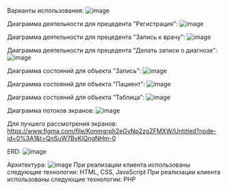 Варианты использования:
![image](https://user-images.githubusercontent.com/83493956/218828181-b5608105-b18c-41b0-ac08-13dea42f0db5.png)

Диаграмма деятельности для прецедента "Регистрация":
![image](https://user-images.githubusercontent.com/83493956/218828599-6b4c5d26-8d8c-4b8c-81d2-aa1ece4419fa.png)

Диаграмма деятельности для прецедента "Запись к врачу":
![image](https://user-images.githubusercontent.com/83493956/218828674-5d627fa8-8014-4f5e-8e52-9e15661ee0a8.png)

Диаграмма деятельности для прецедента "Делать записи о диагнозе":
![image](https://user-images.githubusercontent.com/83493956/218828822-70d24df4-d178-46f5-b8e0-9e1051ef0ecb.png)

Диаграмма состояний для объекта "Запись":
![image](https://user-images.githubusercontent.com/83493956/218836311-973bd10c-aa24-4b1a-966a-d6210cb080b9.png)

Диаграмма состояний для объекта "Пациент":
![image](https://user-images.githubusercontent.com/83493956/218836410-09156bbb-1f38-42aa-ba60-004902521914.png)

Диаграмма состояний для объекта "Таблица":
![image](https://user-images.githubusercontent.com/83493956/218836552-342c073a-fcb4-4c7d-90f8-6984b1a6c298.png)

Диаграмма потоков экранов:
![image](https://user-images.githubusercontent.com/83493956/218836710-0e8ae7c5-8d9f-44aa-8212-37a3d74e1174.png)

Для лучшего рассмотрения экранов: https://www.figma.com/file/Konmgrph2eGvNp2zgZFMXW/Untitled?node-id=0%3A1&t=QnSuW7ByKlQngNHm-0

ERD:
![image](https://user-images.githubusercontent.com/83493956/218837469-7bf43a60-bde6-4bcd-8b72-9f8af748444c.png)

Архитектура:
![image](https://user-images.githubusercontent.com/83493956/218837697-ad46f7b2-9859-4500-9531-808f383868a6.png)
При реализации клиента использованы следующие технологии: HTML, CSS, JavaScript
При реализации клиента использованы следующие технологии: PHP
